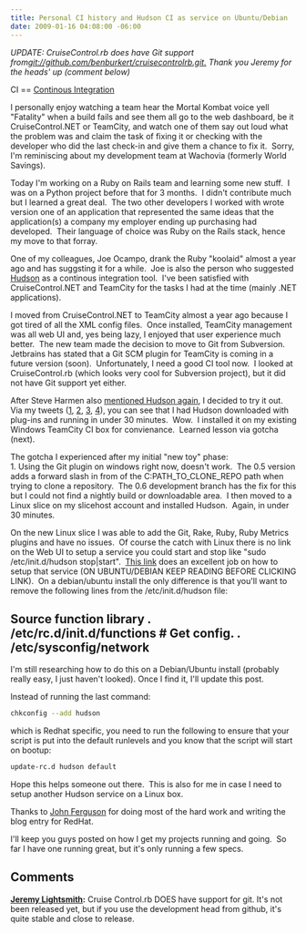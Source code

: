 ```yaml
---
title: Personal CI history and Hudson CI as service on Ubuntu/Debian
date: 2009-01-16 04:08:00 -06:00
---
```


_UPDATE: CruiseControl.rb does have Git support from[git://github.com/benburkert/cruisecontrolrb.git.](//github.com/benburkert/cruisecontrolrb.git) Thank you Jeremy for the heads' up (comment below)_

CI == [Continous Integration](http://martinfowler.com/articles/continuousIntegration.html)

I personally enjoy watching a team hear the Mortal Kombat voice yell "Fatality" when a build fails and see them all go to the web dashboard, be it CruiseControl.NET or TeamCity, and watch one of them say out loud what the problem was and claim the task of fixing it or checking with the developer who did the last check-in and give them a chance to fix it.  Sorry, I'm reminiscing about my development team at Wachovia (formerly World Savings).

Today I'm working on a Ruby on Rails team and learning some new stuff.  I was on a Python project before that for 3 months.  I didn't contribute much but I learned a great deal.  The two other developers I worked with wrote version one of an application that represented the same ideas that the application(s) a company my employer ending up purchasing had developed.  Their language of choice was Ruby on the Rails stack, hence my move to that forray.

One of my colleagues, Joe Ocampo, drank the Ruby "koolaid" almost a year ago and has suggsting it for a while.  Joe is also the person who suggested [Hudson](https://hudson.dev.java.net/) as a continous integration tool.  I've been satisfied with CruiseControl.NET and TeamCity for the tasks I had at the time (mainly .NET applications).

I moved from CruiseControl.NET to TeamCity almost a year ago because I got tired of all the XML config files.  Once installed, TeamCity management was all web UI and, yes being lazy, I enjoyed that user experience much better.  The new team made the decision to move to Git from Subversion.  Jetbrains has stated that a Git SCM plugin for TeamCity is coming in a future version (soon).  Unfortunately, I need a good CI tool now.  I looked at CruiseControl.rb (which looks very cool for Subversion project), but it did not have Git support yet either.

After Steve Harmen also [mentioned Hudson again](http://twitter.com/stevenharman/status/1116787833), I decided to try it out.  Via my tweets ([1](http://twitter.com/armmer/status/1118561229), [2](http://twitter.com/armmer/status/1118568558), [3](http://twitter.com/armmer/status/1118595541), [4](http://twitter.com/armmer/status/1118596087)), you can see that I had Hudson downloaded with plug-ins and running in under 30 minutes.  Wow.  I installed it on my existing Windows TeamCity CI box for convienance.  Learned lesson via gotcha (next).

The gotcha I experienced after my initial "new toy" phase:  
1\. Using the Git plugin on windows right now, doesn't work.  The 0.5 version adds a forward slash in from of the C:PATH_TO_CLONE_REPO path when trying to clone a repository.  The 0.6 development branch has the fix for this but I could not find a nightly build or downloadable area.  I then moved to a Linux slice on my slicehost account and installed Hudson.  Again, in under 30 minutes.

On the new Linux slice I was able to add the Git, Rake, Ruby, Ruby Metrics plugins and have no issues.  Of course the catch with Linux there is no link on the Web UI to setup a service you could start and stop like "sudo /etc/init.d/hudson stop|start".  [This link](http://weblogs.java.net/blog/johnsmart/archive/2008/10/installing_huds.html) does an excellent job on how to setup that service (ON UBUNTU/DEBIAN KEEP READING BEFORE CLICKING LINK).  On a debian/ubuntu install the only difference is that you'll want to remove the following lines from the /etc/init.d/hudson file:

## Source function library . /etc/rc.d/init.d/functions # Get config. . /etc/sysconfig/network

I'm still researching how to do this on a Debian/Ubuntu install (probably really easy, I just haven't looked). Once I find it, I'll update this post.

Instead of running the last command:

```bash
chkconfig --add hudson
```

which is Redhat specific, you need to run the following to ensure that your script is put into the default runlevels and you know that the script will start on bootup:

```bash
update-rc.d hudson default
```

Hope this helps someone out there.  This is also for me in case I need to setup another Hudson service on a Linux box.

Thanks to [John Ferguson](http://weblogs.java.net/blog/johnsmart/) for doing most of the hard work and writing the blog entry for RedHat.

I'll keep you guys posted on how I get my projects running and going.  So far I have one running great, but it's only running a few specs.

## Comments

**[Jeremy Lightsmith](#385 "2009-01-16 07:51:09"):** Cruise Control.rb DOES have support for git. It's not been released yet, but if you use the development head from github, it's quite stable and close to release.
